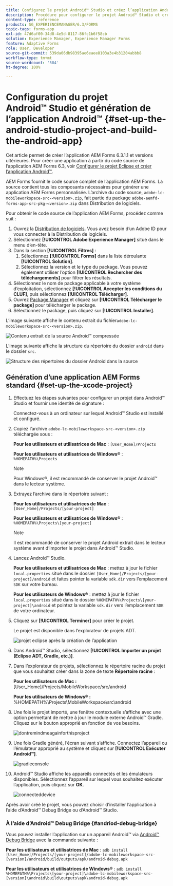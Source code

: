 ```yaml
---
title: Configurez le projet Android™ Studio et créez l’application Android™.
description: Procédure pour configurer le projet Android™ Studio et créer le programme d’installation pour l’application Adobe Experience Manager (AEM) Forms
content-type: reference
products: SG_EXPERIENCEMANAGER/6.3/FORMS
topic-tags: forms-app
exl-id: 47d6af00-34d8-4e5d-8117-86fc1b6f58cb
solution: Experience Manager, Experience Manager Forms
feature: Adaptive Forms
role: User, Developer
source-git-commit: 539da06db98395ae6eaee8103a3e4b31204abbb8
workflow-type: tm+mt
source-wordcount: '584'
ht-degree: 100%

---
```


# Configuration du projet Android™ Studio et génération de l’application Android™ {#set-up-the-android-studio-project-and-build-the-android-app}

Cet article permet de créer l’application AEM Forms 6.3.1.1 et versions ultérieures. Pour créer une application à partir du code source de l’application AEM Forms 6.3, voir [Configurer le projet Eclipse et créer l’application Android™](/help/forms/using/setup-eclipse-project-build-installer.md).

AEM Forms fournit le code source complet de l’application AEM Forms. La source contient tous les composants nécessaires pour générer une application AEM Forms personnalisée. L’archive du code source, `adobe-lc-mobileworkspace-src-<version>.zip`, fait partie du package `adobe-aemfd-forms-app-src-pkg-<version>.zip` dans Distribution de logiciels.

Pour obtenir le code source de l’application AEM Forms, procédez comme suit :

1. Ouvrez la [Distribution de logiciels](https://experience.adobe.com/downloads). Vous avez besoin d’un Adobe ID pour vous connecter à la Distribution de logiciels.
1. Sélectionnez **[!UICONTROL Adobe Experience Manager]** situé dans le menu d’en-tête.
1. Dans la section **[!UICONTROL Filtres]** :
   1. Sélectionnez **[!UICONTROL Forms]** dans la liste déroulante **[!UICONTROL Solution]**.
   2. Sélectionnez la version et le type du package. Vous pouvez également utiliser l’option **[!UICONTROL Rechercher des téléchargements]** pour filtrer les résultats.
1. Sélectionnez le nom de package applicable à votre système d’exploitation, sélectionnez **[!UICONTROL Accepter les conditions du CLUF]**, puis sélectionnez **[!UICONTROL Télécharger]**.
1. Ouvrez [Package Manager](https://experienceleague.adobe.com/docs/experience-manager-65/administering/contentmanagement/package-manager.html?lang=fr) et cliquez sur **[!UICONTROL Télécharger le package]** pour télécharger le package.
1. Sélectionnez le package, puis cliquez sur **[!UICONTROL Installer]**.

L’image suivante affiche le contenu extrait du fichier`adobe-lc-mobileworkspace-src-<version>.zip`.

![Contenu extrait de la source Android™ compressée](assets/mws-content-1.png)

L’image suivante affiche la structure du répertoire du dossier `android` dans le dossier `src`.

![Structure des répertoires du dossier Android dans la source](assets/android-folder.png)

## Génération d’une application AEM Forms standard {#set-up-the-xcode-project}

1. Effectuez les étapes suivantes pour configurer un projet dans Android™ Studio et fournir une identité de signature :

   Connectez-vous à un ordinateur sur lequel Android™ Studio est installé et configuré.

1. Copiez l’archive `adobe-lc-mobileworkspace-src-<version>.zip` téléchargée sous :

   **Pour les utilisateurs et utilisatrices de Mac** : `[User_Home]/Projects`

   **Pour les utilisateurs et utilisatrices de Windows®** : `%HOMEPATH%\Projects`

   >[!NOTE]
   >
   >Pour Windows®, il est recommandé de conserver le projet Android™ dans le lecteur système.

1. Extrayez l’archive dans le répertoire suivant :

   **Pour les utilisateurs et utilisatrices de Mac** : `[User_Home]/Projects/[your-project]`

   **Pour les utilisateurs et utilisatrices de Windows®** : `%HOMEPATH%\Projects\[your-project]`

   >[!NOTE]
   >
   >Il est recommandé de conserver le projet Android extrait dans le lecteur système avant d’importer le projet dans Android™ Studio.

1. Lancez Android™ Studio.

   **Pour les utilisateurs et utilisatrices de Mac** : mettez à jour le fichier `local.properties` situé dans le dossier `[User_Home]/Projects/[your-project]/android` et faites pointer la variable `sdk.dir` vers l’emplacement `SDK` sur votre bureau.

   **Pour les utilisateurs de Windows®** : mettez à jour le fichier `local.properties` situé dans le dossier `%HOMEPATH%\Projects\[your-project]\android` et pointez la variable `sdk.dir` vers l’emplacement `SDK` de votre ordinateur.

1. Cliquez sur **[!UICONTROL Terminer]** pour créer le projet.

   Le projet est disponible dans l’explorateur de projets ADT.

   ![projet eclipse après la création de l’application](assets/eclipsebuildmws.png)

1. Dans Android™ Studio, sélectionnez **[!UICONTROL Importer un projet (Eclipse ADT, Gradle, etc.)]**.
1. Dans l’explorateur de projets, sélectionnez le répertoire racine du projet que vous souhaitez créer dans la zone de texte **Répertoire racine** :

   **Pour les utilisateurs de Mac :** [User_Home]/Projects/MobileWorkspace/src/android

   **Pour les utilisateurs de Windows® :** %HOMEPATH%\Projects\MobileWorkspace\src\android

1. Une fois le projet importé, une fenêtre contextuelle s’affiche avec une option permettant de mettre à jour le module externe Android™ Gradle. Cliquez sur le bouton approprié en fonction de vos besoins.

   ![dontremindmeagainforthisproject](assets/dontremindmeagainforthisproject.png)

1. Une fois Gradle généré, l’écran suivant s’affiche. Connectez l’appareil ou l’émulateur approprié au système et cliquez sur **[!UICONTROL Exécuter Android™]**.

   ![gradleconsole](assets/gradleconsole.png)

1. Android™ Studio affiche les appareils connectés et les émulateurs disponibles. Sélectionnez l’appareil sur lequel vous souhaitez exécuter l’application, puis cliquez sur **OK**.

   ![connecteddevice](assets/connecteddevice.png)

Après avoir créé le projet, vous pouvez choisir d’installer l’application à l’aide d’Android™ Debug Bridge ou d’Android™ Studio.

### À l’aide d’Android™ Debug Bridge {#andriod-debug-bridge}

Vous pouvez installer l’application sur un appareil Android™ via [Android™ Debug Bridge](https://developer.android.com/tools/adb) avec la commande suivante :

**Pour les utilisateurs et utilisatrices de Mac** : `adb install [User_Home]/Projects/[your-project]/adobe-lc-mobileworkspace-src-[version]/android/build/outputs/apk/android-debug.apk`

**Pour les utilisateurs et utilisatrices de Windows®** : `adb install %HOMEPATH%\Projects\[your-project]\adobe-lc-mobileworkspace-src-[version]\android\build\outputs\apk\android-debug.apk`
